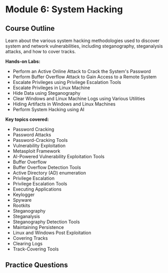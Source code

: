 # Module 6: System Hacking

## Course Outline

Learn about the various system hacking methodologies used to discover system and network vulnerabilities, including steganography, steganalysis attacks, and how to cover tracks.

**Hands-on Labs:**

- Perform an Active Online Attack to Crack the System's Password
- Perform Buffer Overflow Attack to Gain Access to a Remote System
- Escalate Privileges using Privilege Escalation Tools
- Escalate Privileges in Linux Machine
- Hide Data using Steganography
- Clear Windows and Linux Machine Logs using Various Utilities
- Hiding Artifacts in Windows and Linux Machines
- Perform System Hacking using AI

**Key topics covered:**

- Password Cracking
- Password Attacks
- Password-Cracking Tools
- Vulnerability Exploitation
- Metasploit Framework
- AI-Powered Vulnerability Exploitation Tools
- Buffer Overflow
- Buffer Overflow Detection Tools
- Active Directory (AD) enumeration
- Privilege Escalation
- Privilege Escalation Tools
- Executing Applications
- Keylogger
- Spyware
- Rootkits
- Steganography
- Steganalysis
- Steganography Detection Tools
- Maintaining Persistence
- Linux and Windows Post Exploitation
- Covering Tracks
- Clearing Logs
- Track-Covering Tools

## Practice Questions